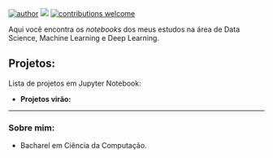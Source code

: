 [![author](https://img.shields.io/badge/author-rogeriothur-red.svg)](https://www.linkedin.com/in/arthur-rogerio-ds/) [![](https://img.shields.io/badge/python-3.7+-blue.svg)](https://www.python.org/downloads/release/python-365/) [![contributions welcome](https://img.shields.io/badge/contributions-welcome-brightgreen.svg?style=flat)](https://github.com/carlosfab/data_science/issues)

Aqui você encontra os *notebooks* dos meus estudos na área de Data Science, Machine Learning e Deep Learning.

## Projetos:
Lista de projetos em Jupyter Notebook:

* **Projetos virão:** 


---

### Sobre mim:

* Bacharel em Ciência da Computação.

